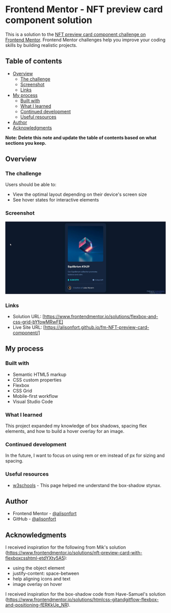# Frontend Mentor - NFT preview card component solution

This is a solution to the [NFT preview card component challenge on Frontend Mentor](https://www.frontendmentor.io/challenges/nft-preview-card-component-SbdUL_w0U). Frontend Mentor challenges help you improve your coding skills by building realistic projects.

## Table of contents

- [Overview](#overview)
  - [The challenge](#the-challenge)
  - [Screenshot](#screenshot)
  - [Links](#links)
- [My process](#my-process)
  - [Built with](#built-with)
  - [What I learned](#what-i-learned)
  - [Continued development](#continued-development)
  - [Useful resources](#useful-resources)
- [Author](#author)
- [Acknowledgments](#acknowledgments)

**Note: Delete this note and update the table of contents based on what sections you keep.**

## Overview

### The challenge

Users should be able to:

- View the optimal layout depending on their device's screen size
- See hover states for interactive elements

### Screenshot

![](./screenshot.jpg)

### Links

- Solution URL: [https://www.frontendmentor.io/solutions/flexbox-and-css-grid-bYfowMRwFE]
- Live Site URL: [https://alisonfort.github.io/fm-NFT-preview-card-component/]

## My process

### Built with

- Semantic HTML5 markup
- CSS custom properties
- Flexbox
- CSS Grid
- Mobile-first workflow
- Visual Studio Code

### What I learned

This project expanded my knowledge of box shadows, spacing flex elements, and how to build a hover overlay for an image.

### Continued development

In the future, I want to focus on using rem or em instead of px for sizing and spacing.

### Useful resources

- [w3schools](https://www.w3schools.com/cssref/css3_pr_box-shadow.asp) - This page helped me understand the box-shadow stynax.

## Author

- Frontend Mentor - [@alisonfort](https://www.frontendmentor.io/profile/alisonfort)
- GitHub - [@alisonfort](https://github.com/alisonfort)

## Acknowledgments

I received inspiration for the following from Mik's solution (https://www.frontendmentor.io/solutions/nft-preview-card-with-flexboxcsshtml-etdYXty5A5):

- using the object element
- justify-content: space-between
- help aligning icons and text
- image overlay on hover

I received inspiration for the box-shadow code from Have-Samuel's solution (https://www.frontendmentor.io/solutions/htmlcss-gitandgitflow-flexbox-and-positioning-fERKkUe_NR).
